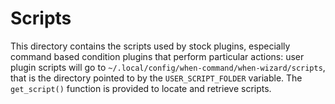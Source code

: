 # Scripts

This directory contains the scripts used by stock plugins, especially command based condition plugins that perform particular actions: user plugin scripts will go to `~/.local/config/when-command/when-wizard/scripts`, that is the directory pointed to by the `USER_SCRIPT_FOLDER` variable. The `get_script()` function is provided to locate and retrieve scripts.
